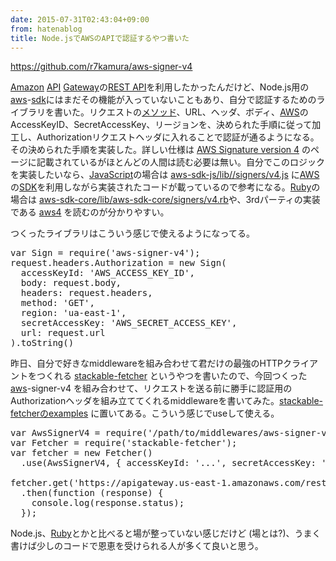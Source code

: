 ```yaml
---
date: 2015-07-31T02:43:04+09:00
from: hatenablog
title: Node.jsでAWSのAPIで認証するやつ書いた
---
```


<p><a href="https://github.com/r7kamura/aws-signer-v4">https://github.com/r7kamura/aws-signer-v4</a></p>

<p><a class="keyword" href="http://d.hatena.ne.jp/keyword/Amazon">Amazon</a> <a class="keyword" href="http://d.hatena.ne.jp/keyword/API">API</a> <a class="keyword" href="http://d.hatena.ne.jp/keyword/Gateway">Gateway</a>の<a class="keyword" href="http://d.hatena.ne.jp/keyword/REST%20API">REST API</a>を利用したかったんだけど、Node.js用の<a class="keyword" href="http://d.hatena.ne.jp/keyword/aws">aws</a>-<a class="keyword" href="http://d.hatena.ne.jp/keyword/sdk">sdk</a>にはまだその機能が入っていないこともあり、自分で認証するためのライブラリを書いた。リクエストの<a class="keyword" href="http://d.hatena.ne.jp/keyword/%A5%E1%A5%BD%A5%C3%A5%C9">メソッド</a>、URL、ヘッダ、ボディ、<a class="keyword" href="http://d.hatena.ne.jp/keyword/AWS">AWS</a>のAccessKeyID、SecretAccessKey、リージョンを、決められた手順に従って加工し、Authorizationリクエストヘッダに入れることで認証が通るようになる。その決められた手順を実装した。詳しい仕様は <a href="http://docs.aws.amazon.com/ja_jp/AmazonS3/latest/API/sig-v4-authenticating-requests.html">AWS Signature version 4</a> のページに記載されているがほとんどの人間は読む必要は無い。自分でこのロジックを実装したいなら、<a class="keyword" href="http://d.hatena.ne.jp/keyword/JavaScript">JavaScript</a>の場合は <a href="https://github.com/aws/aws-sdk-js/blob/e0fcbe08bae68fdd86ce6a5bf50c726982553277/lib/signers/v4.js">aws-sdk-js/lib//signers/v4.js</a> に<a class="keyword" href="http://d.hatena.ne.jp/keyword/AWS">AWS</a>の<a class="keyword" href="http://d.hatena.ne.jp/keyword/SDK">SDK</a>を利用しながら実装されたコードが載っているので参考になる。<a class="keyword" href="http://d.hatena.ne.jp/keyword/Ruby">Ruby</a>の場合は <a href="https://github.com/aws/aws-sdk-ruby/blob/master/aws-sdk-core/lib/aws-sdk-core/signers/v4.rb">aws-sdk-core/lib/aws-sdk-core/signers/v4.rb</a>や、3rdパーティの実装である <a href="https://github.com/cmdrkeene/aws4">aws4</a> を読むのが分かりやすい。</p>

<p>つくったライブラリはこういう感じで使えるようになってる。</p>

<pre class="code" data-lang="" data-unlink>var Sign = require(&#39;aws-signer-v4&#39;);
request.headers.Authorization = new Sign(
  accessKeyId: &#39;AWS_ACCESS_KEY_ID&#39;,
  body: request.body,
  headers: request.headers,
  method: &#39;GET&#39;,
  region: &#39;ua-east-1&#39;,
  secretAccessKey: &#39;AWS_SECRET_ACCESS_KEY&#39;,
  url: request.url
).toString()</pre>


<p>昨日、自分で好きなmiddlewareを組み合わせて君だけの最強のHTTPクライアントをつくれる <a href="https://github.com/r7kamura/stackable-fetcher">stackable-fetcher</a> というやつを書いたので、今回つくった <a class="keyword" href="http://d.hatena.ne.jp/keyword/aws">aws</a>-signer-v4 を組み合わせて、リクエストを送る前に勝手に認証用のAuthorizationヘッダを組み立ててくれるmiddlewareを書いてみた。<a href="https://github.com/r7kamura/stackable-fetcher/blob/master/examples/middlewares/aws-signer-v4.js">stackable-fetcherのexamples</a> に置いてある。こういう感じでuseして使える。</p>

<pre class="code" data-lang="" data-unlink>var AwsSignerV4 = require(&#39;/path/to/middlewares/aws-signer-v4&#39;);
var Fetcher = require(&#39;stackable-fetcher&#39;);
var fetcher = new Fetcher()
  .use(AwsSignerV4, { accessKeyId: &#39;...&#39;, secretAccessKey: &#39;...&#39;, region: &#39;...&#39; })

fetcher.get(&#39;https://apigateway.us-east-1.amazonaws.com/restapis&#39;)
  .then(function (response) {
    console.log(response.status);
  });</pre>


<p>Node.js、<a class="keyword" href="http://d.hatena.ne.jp/keyword/Ruby">Ruby</a>とかと比べると場が整っていない感じだけど (場とは?)、うまく書けば少しのコードで恩恵を受けられる人が多くて良いと思う。</p>


